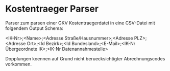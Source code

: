 # Kostentraeger Parser
Parser zum parsen einer GKV Kostentraegerdatei in eine CSV-Datei mit folgendem Output Schema:

<IK-Nr\>;<Name\>;<Adresse Straße/Hausnummer\>;<Adresse PLZ\>;<Adresse Ort\>;<Id Bezirk\>;<Id Bundesland\>;<E-Mail\>;<IK-Nr Übergeordnete IK\>;<IK-Nr Datenannahmestelle\>

Dopplungen koennen auf Grund nicht beruecksichtigter Abrechnungscodes vorkommen.
